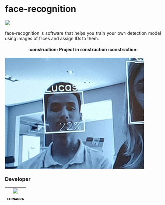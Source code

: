 <h1 > face-recognition </h1>
<p >
<img loading="lazy" src="https://img.shields.io/badge/status-sprint%20review-orange"/></p>
<p align="justify">face-recognition is software that helps you train your own detection model using images of faces and assign IDs to them.</p>
<h4 align="center"> 
    :construction:  Project in construction :construction:
</h4>
<p><img align="center" loading="lazy" src="https://github.com/fernanda3lias/face-recognition/blob/main/tests/example.jpeg?raw=true" width=450/></p>
<h3> Developer </h3>

| [<img loading="lazy" src="https://avatars.githubusercontent.com/u/92958458?v=4" width=115><br><sub>ꜰᴇʀɴᴀɴᴅᴀ</sub>](https://github.com/fernanda3lias) |
| :---: | 

